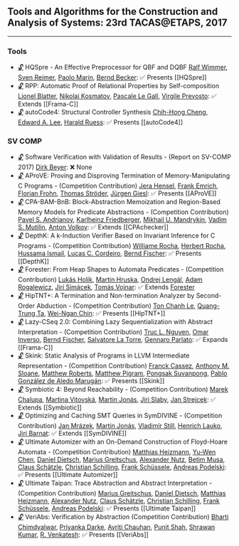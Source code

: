 ## Tools and Algorithms for the Construction and Analysis of Systems: 23rd TACAS@ETAPS, 2017
---
### Tools
-	[🔓](https://doi.org/10.1007/978-3-662-54577-5_21) HQSpre - An Effective Preprocessor for QBF and DQBF
	[Ralf Wimmer](https://dblp.org/pid/80/5500.html), [Sven Reimer](https://dblp.org/pid/03/10054.html), [Paolo Marin](https://dblp.org/pid/53/7137.html), [Bernd Becker](https://dblp.org/pid/b/BerndBecker.html):
	✅ Presents [[HQSpre]]
-	[🔓](https://doi.org/10.1007/978-3-662-54577-5_22) RPP: Automatic Proof of Relational Properties by Self-composition
	[Lionel Blatter](https://dblp.org/pid/182/2042.html), [Nikolai Kosmatov](https://dblp.org/pid/98/3847.html), [Pascale Le Gall](https://dblp.org/pid/31/1845.html), [Virgile Prevosto](https://dblp.org/pid/05/1744.html):
	✅ Extends [[Frama-C]]
-	[🔓](https://doi.org/10.1007/978-3-662-54577-5_23) autoCode4: Structural Controller Synthesis
	[Chih-Hong Cheng](https://dblp.org/pid/64/3701.html), [Edward A. Lee](https://dblp.org/pid/83/846.html), [Harald Ruess](https://dblp.org/pid/28/800.html):
	✅ Presents [[autoCode4]]
### SV COMP
-	[🔓](https://doi.org/10.1007/978-3-662-54580-5_20) Software Verification with Validation of Results - (Report on SV-COMP 2017)
	[Dirk Beyer](https://dblp.org/pid/b/DirkBeyer1.html):
	❌ None
-	[🔓](https://doi.org/10.1007/978-3-662-54580-5_21) AProVE: Proving and Disproving Termination of Memory-Manipulating C Programs - (Competition Contribution)
	[Jera Hensel](https://dblp.org/pid/147/5964.html), [Frank Emrich](https://dblp.org/pid/197/9599.html), [Florian Frohn](https://dblp.org/pid/147/6083.html), [Thomas Ströder](https://dblp.org/pid/53/7442.html), [Jürgen Giesl](https://dblp.org/pid/g/JurgenGiesl.html):
	✅ Presents [[AProVE]]
-	[🔓](https://doi.org/10.1007/978-3-662-54580-5_22) CPA-BAM-BnB: Block-Abstraction Memoization and Region-Based Memory Models for Predicate Abstractions - (Competition Contribution)
	[Pavel S. Andrianov](https://dblp.org/pid/197/9537.html), [Karlheinz Friedberger](https://dblp.org/pid/130/3897.html), [Mikhail U. Mandrykin](https://dblp.org/pid/44/11109.html), [Vadim S. Mutilin](https://dblp.org/pid/76/7124.html), [Anton Volkov](https://dblp.org/pid/197/9572.html):
	✅ Extends [[CPAchecker]]
-	[🔓](https://doi.org/10.1007/978-3-662-54580-5_23) DepthK: A k-Induction Verifier Based on Invariant Inference for C Programs - (Competition Contribution)
	[Williame Rocha](https://dblp.org/pid/197/9563.html), [Herbert Rocha](https://dblp.org/pid/116/5376.html), [Hussama Ismail](https://dblp.org/pid/171/6252.html), [Lucas C. Cordeiro](https://dblp.org/pid/42/4311.html), [Bernd Fischer](https://dblp.org/pid/27/3809-2.html):
	✅ Presents [[DepthK]]
-	[🔓](https://doi.org/10.1007/978-3-662-54580-5_24) Forester: From Heap Shapes to Automata Predicates - (Competition Contribution)
	[Lukás Holík](https://dblp.org/pid/64/6177.html), [Martin Hruska](https://dblp.org/pid/15/7989.html), [Ondrej Lengál](https://dblp.org/pid/47/7646.html), [Adam Rogalewicz](https://dblp.org/pid/87/2946.html), [Jirí Simácek](https://dblp.org/pid/10/9861.html), [Tomás Vojnar](https://dblp.org/pid/51/533.html):
	✅ Extends [Forester](../Tools/Forester.md)
-	[🔓](https://doi.org/10.1007/978-3-662-54580-5_25) HipTNT+: A Termination and Non-termination Analyzer by Second-Order Abduction - (Competition Contribution)
	[Ton Chanh Le](https://dblp.org/pid/135/6224.html), [Quang-Trung Ta](https://dblp.org/pid/134/3046.html), [Wei-Ngan Chin](https://dblp.org/pid/c/WeiNganChin.html):
	✅ Presents [[HipTNT+]]
-	[🔓](https://doi.org/10.1007/978-3-662-54580-5_26) Lazy-CSeq 2.0: Combining Lazy Sequentialization with Abstract Interpretation - (Competition Contribution)
	[Truc L. Nguyen](https://dblp.org/pid/147/4379.html), [Omar Inverso](https://dblp.org/pid/125/8727.html), [Bernd Fischer](https://dblp.org/pid/27/3809-2.html), [Salvatore La Torre](https://dblp.org/pid/33/5041.html), [Gennaro Parlato](https://dblp.org/pid/11/1029.html):
	✅ Expands [[Frama-C]]
-	[🔓](https://doi.org/10.1007/978-3-662-54580-5_27) Skink: Static Analysis of Programs in LLVM Intermediate Representation - (Competition Contribution)
	[Franck Cassez](https://dblp.org/pid/99/622.html), [Anthony M. Sloane](https://dblp.org/pid/s/AnthonyMSloane.html), [Matthew Roberts](https://dblp.org/pid/55/11342.html), [Matthew Pigram](https://dblp.org/pid/197/9600.html), [Pongsak Suvanpong](https://dblp.org/pid/197/9534.html), [Pablo González de Aledo Marugán](https://dblp.org/pid/119/4480.html):
	✅ Presents [[Skink]]
-	[🔓](https://doi.org/10.1007/978-3-662-54580-5_28) Symbiotic 4: Beyond Reachability - (Competition Contribution)
	[Marek Chalupa](https://dblp.org/pid/178/3862.html), [Martina Vitovská](https://dblp.org/pid/178/3812.html), [Martin Jonás](https://dblp.org/pid/178/4046.html), [Jiri Slaby](https://dblp.org/pid/11/9867.html), [Jan Strejcek](https://dblp.org/pid/37/1716.html):
	✅ Extends [[Symbiotic]]
-	[🔓](https://doi.org/10.1007/978-3-662-54580-5_29) Optimizing and Caching SMT Queries in SymDIVINE - (Competition Contribution)
	[Jan Mrázek](https://dblp.org/pid/72/2840.html), [Martin Jonás](https://dblp.org/pid/178/4046.html), [Vladimír Still](https://dblp.org/pid/132/1780.html), [Henrich Lauko](https://dblp.org/pid/178/2897.html), [Jiri Barnat](https://dblp.org/pid/b/JiriBarnat.html):
	✅ Extends [[SymDIVINE]]
-	[🔓](https://doi.org/10.1007/978-3-662-54580-5_30) Ultimate Automizer with an On-Demand Construction of Floyd-Hoare Automata - (Competition Contribution)
	[Matthias Heizmann](https://dblp.org/pid/52/7224.html), [Yu-Wen Chen](https://dblp.org/pid/46/3473.html), [Daniel Dietsch](https://dblp.org/pid/59/9798.html), [Marius Greitschus](https://dblp.org/pid/153/2563.html), [Alexander Nutz](https://dblp.org/pid/117/2587.html), [Betim Musa](https://dblp.org/pid/143/2689.html), [Claus Schätzle](https://dblp.org/pid/178/4054.html), [Christian Schilling](https://dblp.org/pid/72/2103-1.html), [Frank Schüssele](https://dblp.org/pid/197/9556.html), [Andreas Podelski](https://dblp.org/pid/p/APodelski.html):
	✅ Presents [[Ultimate Automizer]]
-	[🔓](https://doi.org/10.1007/978-3-662-54580-5_31) Ultimate Taipan: Trace Abstraction and Abstract Interpretation - (Competition Contribution)
	[Marius Greitschus](https://dblp.org/pid/153/2563.html), [Daniel Dietsch](https://dblp.org/pid/59/9798.html), [Matthias Heizmann](https://dblp.org/pid/52/7224.html), [Alexander Nutz](https://dblp.org/pid/117/2587.html), [Claus Schätzle](https://dblp.org/pid/178/4054.html), [Christian Schilling](https://dblp.org/pid/72/2103-1.html), [Frank Schüssele](https://dblp.org/pid/197/9556.html), [Andreas Podelski](https://dblp.org/pid/p/APodelski.html):
	✅ Presents [[Ultimate Taipan]]
-	[🔓](https://doi.org/10.1007/978-3-662-54580-5_32) VeriAbs: Verification by Abstraction (Competition Contribution)
	[Bharti Chimdyalwar](https://dblp.org/pid/20/9257.html), [Priyanka Darke](https://dblp.org/pid/62/8326.html), [Avriti Chauhan](https://dblp.org/pid/162/9561.html), [Punit Shah](https://dblp.org/pid/176/3048.html), [Shrawan Kumar](https://dblp.org/pid/31/4964.html), [R. Venkatesh](https://dblp.org/pid/77/2661-1.html):
	✅ Presents [[VeriAbs]]
